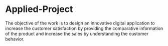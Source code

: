# Applied-Project
The objective of the work is to design an innovative digital application to increase the customer satisfaction by providing the comparative information of the product and increase the sales by understanding the customer behavior.
